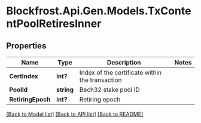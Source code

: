 # Blockfrost.Api.Gen.Models.TxContentPoolRetiresInner
## Properties

Name | Type | Description | Notes
------------ | ------------- | ------------- | -------------
**CertIndex** | **int?** | Index of the certificate within the transaction | 
**PoolId** | **string** | Bech32 stake pool ID | 
**RetiringEpoch** | **int?** | Retiring epoch | 

[[Back to Model list]](../README.md#documentation-for-models) [[Back to API list]](../README.md#documentation-for-api-endpoints) [[Back to README]](../README.md)

